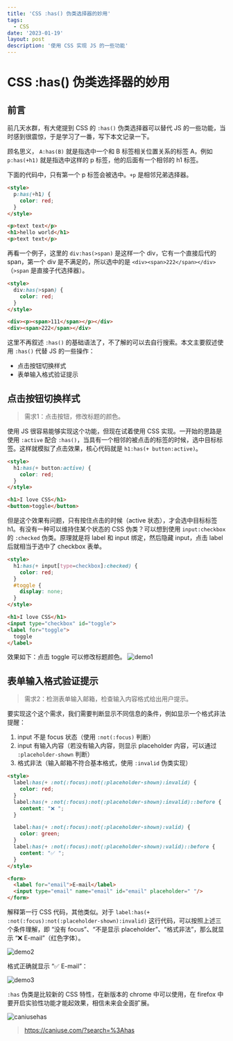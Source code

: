 ```yaml
---
title: 'CSS :has() 伪类选择器的妙用'
tags:
  - CSS
date: '2023-01-19'
layout: post
description: '使用 CSS 实现 JS 的一些功能'
---
```


# CSS :has() 伪类选择器的妙用

## 前言

前几天水群，有大佬提到 CSS 的 `:has()` 伪类选择器可以替代 JS 的一些功能，当时感到很震惊，于是学习了一番，写下本文记录一下。

顾名思义， `A:has(B)` 就是指选中一个和 B 标签相关位置关系的标签 A，例如 `p:has(+h1)` 就是指选中这样的 p 标签，他的后面有一个相邻的 h1 标签。

下面的代码中，只有第一个 p 标签会被选中。`+p` 是相邻兄弟选择器。


```html
<style>
  p:has(+h1) {
    color: red;
  }
</style>

<p>text text</p>
<h1>hello world</h1>
<p>text text</p>
```

再看一个例子，这里的 `div:has(>span)` 是这样一个 div，它有一个直接后代的 span，第一个 div 是不满足的，所以选中的是 `<div><span>222</span></div>`（`>span` 是直接子代选择器）。

```html
<style>
  div:has(>span) {
    color: red;
  }
</style>

<div><p><span>111</span></p></div>
<div><span>222</span></div>
```

这里不再叙述 `:has()` 的基础语法了，不了解的可以去自行搜索。本文主要叙述使用 `:has()` 代替 JS 的一些操作：

- 点击按钮切换样式
- 表单输入格式验证提示

## 点击按钮切换样式

> 需求1：点击按钮，修改标题的颜色。

使用 JS 很容易能够实现这个功能，但现在试着使用 CSS 实现。一开始的思路是使用 `:active` 配合 `:has()`，当具有一个相邻的被点击的标签的时候，选中目标标签。这样就模拟了点击效果，核心代码就是 `h1:has(+ button:active)`。

```html
<style>
  h1:has(+ button:active) {
    color: red;
  }
</style>

<h1>I love CSS</h1>
<button>toggle</button>
```

但是这个效果有问题，只有按住点击的时候（active 状态），才会选中目标标签 h1。有没有一种可以维持住某个状态的 CSS 伪类？可以想到使用 `input:checkbox` 的 `:checked` 伪类。原理就是将 label 和 input 绑定，然后隐藏 input，点击 label 后就相当于选中了 checkbox 表单。

```html
<style>
  h1:has(+ input[type=checkbox]:checked) {
    color: red;
  }
  #toggle {
    display: none;
  }
</style>

<h1>I love CSS</h1>
<input type="checkbox" id="toggle">
<label for="toggle">
  toggle
</label>
```

效果如下：点击 toggle 可以修改标题颜色。
![demo1](/img/demo1.jpg)

## 表单输入格式验证提示

> 需求2：检测表单输入邮箱，检查输入内容格式给出用户提示。

要实现这个这个需求，我们需要判断显示不同信息的条件，例如显示一个格式非法提醒：

1. input 不是 focus 状态（使用 `:not(:focus)` 判断）
2. input 有输入内容（若没有输入内容，则显示 placeholder 内容，可以通过 `:placeholder-shown` 判断）
3. 格式非法（输入邮箱不符合基本格式，使用 `:invalid` 伪类实现）

```html
<style>
  label:has(+ :not(:focus):not(:placeholder-shown):invalid) {
    color: red;
  }
  label:has(+ :not(:focus):not(:placeholder-shown):invalid)::before {
    content: "❌ ";
  }

  label:has(+ :not(:focus):not(:placeholder-shown):valid) {
    color: green;
  }
  label:has(+ :not(:focus):not(:placeholder-shown):valid)::before {
    content: "✅ ";
  }
</style>

<form>
  <label for="email">E-mail</label>
  <input type="email" name="email" id="email" placeholder=" "/>
</form>
```

解释第一行 CSS 代码，其他类似。对于 `label:has(+ :not(:focus):not(:placeholder-shown):invalid)` 这行代码，可以按照上述三个条件理解，即 “没有 focus”、“不是显示 placeholder”、“格式非法”，那么就显示 “❌ E-mail”（红色字体）。

![demo2](/img/demo2.jpg)

格式正确就显示 “✅ E-mail”：

![demo3](/img/demo3.jpg)

`:has` 伪类是比较新的 CSS 特性，在新版本的 chrome 中可以使用，在 firefox 中要开启实验性功能才能起效果，相信未来会全面扩展。

![caniusehas](/img/caniusehas.jpg)

> https://caniuse.com/?search=%3Ahas